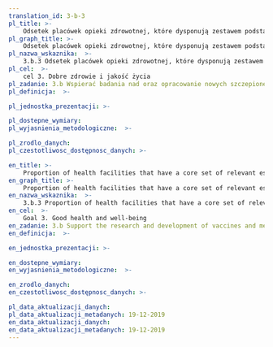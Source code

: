 ```yaml
---
translation_id: 3-b-3
pl_title: >-
    Odsetek placówek opieki zdrowotnej, które dysponują zestawem podstawowych leków, dostępnych na zasadach zrównoważonych
pl_graph_title: >-
    Odsetek placówek opieki zdrowotnej, które dysponują zestawem podstawowych leków, dostępnych na zasadach zrównoważonych
pl_nazwa_wskaznika:  >-
    3.b.3 Odsetek placówek opieki zdrowotnej, które dysponują zestawem podstawowych leków, dostępnych na zasadach zrównoważonych
pl_cel:  >-
    cel 3. Dobre zdrowie i jakość życia
pl_zadanie: 3.b Wspierać badania nad oraz opracowanie nowych szczepionek i lekarstw przeciwko chorobom zakaźnym i niezakaźnym, które dotykają przede wszystkim kraje rozwijające się. Zapewnić dostęp do podstawowych lekarstw i szczepionek po przystępnej cenie, zgodnie z Deklaracją z Doha dotyczącą Porozumienia w Sprawie Handlowych Aspektów Praw Własności Intelektualnej i Zdrowia Publicznego (Doha Declaration on Trade-Related Aspects of Intellectual Property Rights and Public Health), które potwierdza prawo krajów rozwijających się do korzystania w pełni z postanowień Porozumienia w Sprawie Handlowych Aspektów Praw Własności Intelektualnej (Agreement on Trade–Related Aspects of Intellectual Property Rights – TRIPS Agreement) w zakresie swobody ochrony zdrowia publicznego i w szczególności zapewnienia wszystkim dostępu do lekarstw.
pl_definicja:  >-

pl_jednostka_prezentacji: >-

pl_dostepne_wymiary:
pl_wyjasnienia_metodologiczne:  >-

pl_zrodlo_danych:
pl_czestotliwosc_dostępnosc_danych: >-

en_title: >-
    Proportion of health facilities that have a core set of relevant essential medicines available and affordable on sustainable basis
en_graph_title: >-
    Proportion of health facilities that have a core set of relevant essential medicines available and affordable on sustainable basis
en_nazwa_wskaznika:  >-
    3.b.3 Proportion of health facilities that have a core set of relevant essential medicines available and affordable on sustainable basis
en_cel:  >-
    Goal 3. Good health and well-being
en_zadanie: 3.b Support the research and development of vaccines and medicines for the communicable and non-communicable diseases that primarily affect developing countries, provide access to affordable essential medicines and vaccines, in accordance with the Doha Declaration on the TRIPS Agreement and Public Health, which affirms the right of developing countries to use to the full the provisions in the Agreement on Trade-Related Aspects of Intellectual Property Rights regarding flexibilities to protect public health, and, in particular, provide access to medicines for all
en_definicja:  >-

en_jednostka_prezentacji: >-

en_dostepne_wymiary:
en_wyjasnienia_metodologiczne:  >-

en_zrodlo_danych:
en_czestotliwosc_dostępnosc_danych: >-

pl_data_aktualizacji_danych:
pl_data_aktualizacji_metadanych: 19-12-2019
en_data_aktualizacji_danych:
en_data_aktualizacji_metadanych: 19-12-2019
---
```

